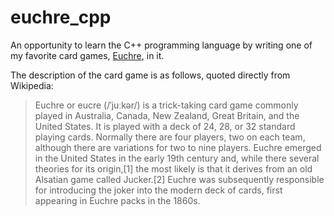 # euchre_cpp

An opportunity to learn the C++ programming language by writing one of my favorite card games, [Euchre](https://en.wikipedia.org/wiki/Euchre), in it.

The description of the card game is as follows, quoted directly from Wikipedia:

> Euchre or eucre (/ˈjuːkər/) is a trick-taking card game commonly played in Australia, Canada, New Zealand, Great Britain, and the United States. It is played with a deck of 24, 28, or 32 standard playing cards. Normally there are four players, two on each team, although there are variations for two to nine players.
Euchre emerged in the United States in the early 19th century and, while there several theories for its origin,[1] the most likely is that it derives from an old Alsatian game called Jucker.[2] Euchre was subsequently responsible for introducing the joker into the modern deck of cards, first appearing in Euchre packs in the 1860s.
